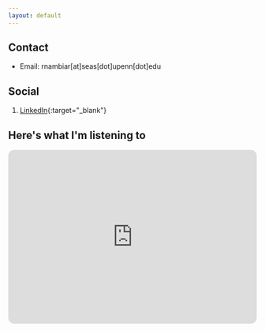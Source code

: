 ```yaml
---
layout: default
---
```

## Contact

* Email: rnambiar[at]seas[dot]upenn[dot]edu

## Social

1. [LinkedIn](https://www.linkedin.com/in/rahul-nambiar27/){:target="_blank"}

##  Here's what I'm listening to

<iframe style="border-radius:12px" src="https://open.spotify.com/embed/album/7jvcSnCnugLcisBCNBm60s?utm_source=generator&theme=0" width="100%" height="352" frameBorder="0" allowfullscreen="" allow="autoplay; clipboard-write; encrypted-media; fullscreen; picture-in-picture" loading="lazy"></iframe>

